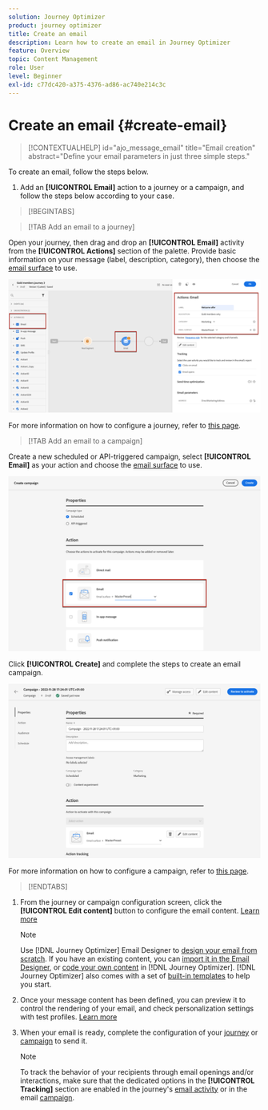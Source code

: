 ```yaml
---
solution: Journey Optimizer
product: journey optimizer
title: Create an email
description: Learn how to create an email in Journey Optimizer
feature: Overview
topic: Content Management
role: User
level: Beginner
exl-id: c77dc420-a375-4376-ad86-ac740e214c3c
---
```

# Create an email {#create-email}

>[!CONTEXTUALHELP]
>id="ajo_message_email"
>title="Email creation"
>abstract="Define your email parameters in just three simple steps."

To create an email, follow the steps below.

1. Add an **[!UICONTROL Email]** action to a journey or a campaign, and follow the steps below according to your case.

>[!BEGINTABS]

>[!TAB Add an email to a journey]

Open your journey, then drag and drop an **[!UICONTROL Email]** activity from the **[!UICONTROL Actions]** section of the palette. Provide basic information on your message (label, description, category), then choose the [email surface](email-settings.md) to use.

![](assets/email_journey.png)

For more information on how to configure a journey, refer to [this page](../building-journeys/journey-gs.md).

>[!TAB Add an email to a campaign]

Create a new scheduled or API-triggered campaign, select **[!UICONTROL Email]** as your action and choose the [email surface](email-settings.md) to use.

![](assets/email_campaign.png)
   
<!--
    From the **[!UICONTROL Action]** section, specify if you want to track how your recipients react to your delivery: you can track email opens, and/or clicks on links and buttons in your email.
    ![](assets/email_campaign_tracking.png)
-->

Click **[!UICONTROL Create]** and complete the steps to create an email campaign.

![](assets/email_campaign_steps.png)

For more information on how to configure a campaign, refer to [this page](../campaigns/get-started-with-campaigns.md).

>[!ENDTABS]

1. From the journey or campaign configuration screen, click the **[!UICONTROL Edit content]** button to configure the email content. [Learn more](design-emails.md)

    >[!NOTE]
    >
    >Use [!DNL Journey Optimizer] Email Designer to [design your email from scratch](../design/create-email-content.md). If you have an existing content, you can [import it in the Email Designer](../design/existing-content.md), or [code your own content](../design/code-content.md) in [!DNL Journey Optimizer]. [!DNL Journey Optimizer] also comes with a set of [built-in templates](email-templates.md) to help you start.

1. Once your message content has been defined, you can preview it to control the rendering of your email, and check personalization settings with test profiles. [Learn more](preview.md)

1. When your email is ready, complete the configuration of your [journey](../building-journeys/journey-gs.md) or [campaign](../campaigns/create-campaign.md) to send it.

    >[!NOTE]
    >
    >To track the behavior of your recipients through email openings and/or interactions, make sure that the dedicated options in the **[!UICONTROL Tracking]** section are enabled in the journey's [email activity](../building-journeys/journeys-message.md) or in the email [campaign](../campaigns/create-campaign.md).

<!--

## Define your email content {#email-content}

Use [!DNL Journey Optimizer] Email Designer to [design your email from scratch](../email/create-email-content.md). If you have an existing content, you can [import it in the Email Designer](../design/existing-content.md), or [code your own content](../design/code-content.md) in [!DNL Journey Optimizer]. 

[!DNL Journey Optimizer] comes with a set of [built-in templates](email-templates.md) to help you start. Any email can also be saved as a template.

Use [!DNL Journey Optimizer] Expression editor to personalize your messages with profiles' data. For more on personalization, refer to [this section](../personalization/personalize.md).

Adapt the content of your messages to the targeted profiles by using [!DNL Journey Optimizer] dynamic content capabilities. [Get started with dynamic content](../personalization/get-started-dynamic-content.md)

## Email tracking {#email-tracking}

If you want to track the behavior of your recipients through openings and/or clicks on links, enable the following options: **[!UICONTROL Email opens]** and **[!UICONTROL Click on email]**. 

Learn more about tracking in [this section](message-tracking.md).

## Validate your email content {#email-content-validate}

Control the rendering of your email, and check personalization settings with test profiles, using the preview section on the left-hand side. For more on this, refer to [this section](preview.md).

![](assets/messages-simple-preview.png)

You must also check alerts in the upper section of the editor.  Some of them are simple warnings, but others can prevent you from using the message. Learn more in [this section](alerts.md).

-->

